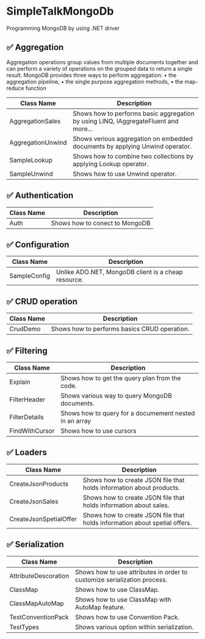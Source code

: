 # SimpleTalkMongoDb
Programming MongoDB by using .NET driver

## :white_check_mark: Aggregation

Aggregation operations group values from multiple documents together and can perform a variety of operations on
the grouped data to return a single result. MongoDB provides three ways to perform aggregation: 
•	the aggregation pipeline, 
•	the single purpose aggregation methods,
•	the map-reduce function


Class Name                                       | Description
-------------------------------------------------|---------------------------------------------------------------------------------
AggregationSales                                 | Shows how to performs basic aggregation by using LINQ, IAggregateFluent and more...
AggregationUnwind                                | Shows verious aggregation on embedded documents by applying Unwind operator.
SampleLookup                                     | Shows how to combine two collections by applying Lookup operator.
SampleUnwind                                     | Shows how to use Unwind operator.

## :white_check_mark: Authentication

Class Name                                       | Description
-------------------------------------------------|---------------------------------------------------------------------------------
Auth                                             | Shows how to conect to MongoDB

## :white_check_mark: Configuration

Class Name                                       | Description
-------------------------------------------------|---------------------------------------------------------------------------------
SampleConfig                                     | Unlike ADO.NET, MongoDB client is a cheap resource. 

## :white_check_mark: CRUD operation

Class Name                                       | Description
-------------------------------------------------|---------------------------------------------------------------------------------
CrudDemo                                         | Shows how to performs basics CRUD operation. 

## :white_check_mark: Filtering

Class Name                                       | Description
-------------------------------------------------|---------------------------------------------------------------------------------
Explain                                          | Shows how to get the query plan from the code.
FilterHeader                                     | Shows various way to query MongoDB documents.
FilterDetails                                    | Shows how to query for a documement nested in an array
FindWithCursor                                   | Shows how to use cursors

## :white_check_mark: Loaders

Class Name                                       | Description
-------------------------------------------------|---------------------------------------------------------------------------------
CreateJsonProducts                               | Shows how to create JSON file that holds information about products.
CreateJsonSales                                  | Shows how to create JSON file that holds information about sales.
CreateJsonSpetialOffer                           | Shows how to create JSON file that holds information about spetial offers.

## :white_check_mark: Serialization

Class Name                                       | Description
-------------------------------------------------|---------------------------------------------------------------------------------
AttributeDescoration                             | Shows how to use attributes in order to customize serialization process.
ClassMap                                         | Shows how to use ClassMap.
ClassMapAutoMap                                  | Shows how to use ClassMap with AutoMap feature.
TestConventionPack                               | Shows how to use Convention Pack.
TestTypes                                        | Shows various option within serialization.
